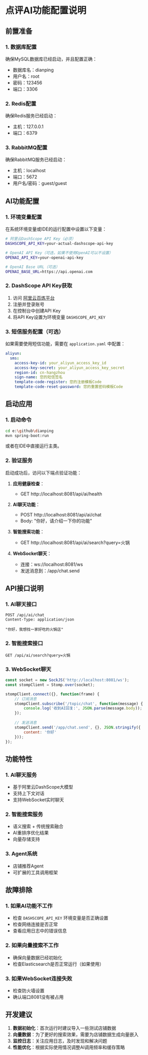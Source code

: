 # 点评AI功能配置说明

## 前置准备

### 1. 数据库配置
确保MySQL数据库已经启动，并且配置正确：
- 数据库名：dianping
- 用户名：root
- 密码：123456
- 端口：3306

### 2. Redis配置
确保Redis服务已经启动：
- 主机：127.0.0.1
- 端口：6379

### 3. RabbitMQ配置
确保RabbitMQ服务已经启动：
- 主机：localhost
- 端口：5672
- 用户名/密码：guest/guest

## AI功能配置

### 1. 环境变量配置
在系统环境变量或IDE的运行配置中设置以下变量：

```bash
# 阿里云DashScope API Key（必须）
DASHSCOPE_API_KEY=your-actual-dashscope-api-key

# OpenAI API Key（可选，如果不使用OpenAI可以不设置）
OPENAI_API_KEY=your-openai-api-key

# OpenAI Base URL（可选）
OPENAI_BASE_URL=https://api.openai.com
```

### 2. DashScope API Key获取
1. 访问 [阿里云百炼平台](https://dashscope.aliyun.com/)
2. 注册并登录账号
3. 在控制台中创建API Key
4. 将API Key设置为环境变量 `DASHSCOPE_API_KEY`

### 3. 短信服务配置（可选）
如果需要使用短信功能，需要在 `application.yaml` 中配置：
```yaml
aliyun:
  sms:
    access-key-id: your_aliyun_access_key_id
    access-key-secret: your_aliyun_access_key_secret
    region-id: cn-hangzhou
    sign-name: 您的短信签名
    template-code-register: 您的注册模板Code
    template-code-reset-password: 您的重置密码模板Code
```

## 启动应用

### 1. 启动命令
```bash
cd e:\github\dianping
mvn spring-boot:run
```

或者在IDE中直接运行主类。

### 2. 验证服务
启动成功后，访问以下端点验证功能：

1. **应用健康检查**：
   - GET http://localhost:8081/api/ai/health

2. **AI聊天功能**：
   - POST http://localhost:8081/api/ai/chat
   - Body: "你好，请介绍一下你的功能"

3. **智能搜索功能**：
   - GET http://localhost:8081/api/ai/search?query=火锅

4. **WebSocket聊天**：
   - 连接：ws://localhost:8081/ws
   - 发送消息到：/app/chat.send

## API接口说明

### 1. AI聊天接口
```
POST /api/ai/chat
Content-Type: application/json

"你好，我想找一家好吃的火锅店"
```

### 2. 智能搜索接口
```
GET /api/ai/search?query=火锅
```

### 3. WebSocket聊天
```javascript
const socket = new SockJS('http://localhost:8081/ws');
const stompClient = Stomp.over(socket);

stompClient.connect({}, function(frame) {
    // 订阅消息
    stompClient.subscribe('/topic/chat', function(message) {
        console.log('收到AI回复:', JSON.parse(message.body));
    });
    
    // 发送消息
    stompClient.send('/app/chat.send', {}, JSON.stringify({
        content: '你好'
    }));
});
```

## 功能特性

### 1. AI聊天服务
- 基于阿里云DashScope大模型
- 支持上下文对话
- 支持WebSocket实时聊天

### 2. 智能搜索服务
- 语义搜索 + 传统搜索融合
- AI重排序优化结果
- 向量存储支持

### 3. Agent系统
- 店铺推荐Agent
- 可扩展的工具调用框架

## 故障排除

### 1. 如果AI功能不工作
- 检查 `DASHSCOPE_API_KEY` 环境变量是否正确设置
- 检查网络连接是否正常
- 查看应用日志中的错误信息

### 2. 如果向量搜索不工作
- 确保向量数据已经初始化
- 检查Elasticsearch是否正常运行（如果使用）

### 3. 如果WebSocket连接失败
- 检查防火墙设置
- 确认端口8081没有被占用

## 开发建议

1. **数据初始化**：首次运行时建议导入一些测试店铺数据
2. **向量数据**：为了更好的搜索效果，需要为店铺数据生成向量嵌入
3. **监控日志**：关注应用日志，及时发现和解决问题
4. **性能优化**：根据实际使用情况调整AI调用频率和缓存策略
